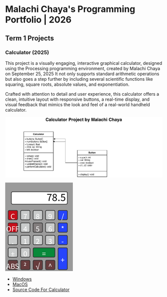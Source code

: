 # Malachi Chaya's Programming Portfolio | 2026

## Term 1 Projects

### Calculator (2025)

This project is a visually engaging, interactive graphical calculator, designed using the Processing programming environment, created by Malachi Chaya on September 25, 2025 It not only supports standard arithmetic operations but also goes a step further by including several scientific functions like squaring, square roots, absolute values, and exponentiation.

Crafted with attention to detail and user experience, this calculator offers a clean, intuitive layout with responsive buttons, a real-time display, and visual feedback that mimics the look and feel of a real-world handheld calculator.

![UML](https://github.com/Malachiq-w/GitHub-Portfolio/blob/main/images/calculator%20(1).jpg?raw=true)

![RunningCalculator](https://github.com/Malachiq-w/GitHub-Portfolio/blob/main/images/calc.png?raw=true)

* [Windows](https://github.com/Malachiq-w/GitHub-Portfolio/blob/main/src/Calculator/windows-amd64.zip)
* [MacOS](https://github.com/Malachiq-w/GitHub-Portfolio/blob/main/src/Calculator/macos-aarch64.zip)
* [Source Code For Calculator](https://github.com/Malachiq-w/GitHub-Portfolio/blob/main/src/Calculator/Calculator.pde)
